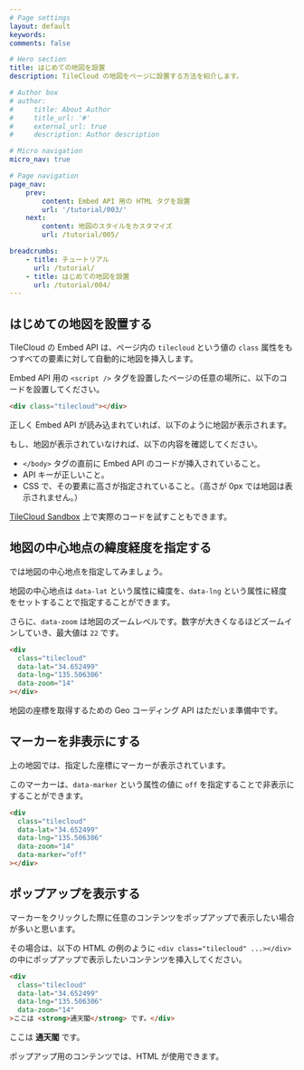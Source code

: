 ```yaml
---
# Page settings
layout: default
keywords:
comments: false

# Hero section
title: はじめての地図を設置
description: TileCloud の地図をページに設置する方法を紹介します。

# Author box
# author:
#     title: About Author
#     title_url: '#'
#     external_url: true
#     description: Author description

# Micro navigation
micro_nav: true

# Page navigation
page_nav:
    prev:
        content: Embed API 用の HTML タグを設置
        url: '/tutorial/003/'
    next:
        content: 地図のスタイルをカスタマイズ
        url: /tutorial/005/

breadcrumbs:
    - title: チュートリアル
      url: /tutorial/
    - title: はじめての地図を設置
      url: /tutorial/004/
---
```


## はじめての地図を設置する

TileCloud の Embed API は、ページ内の `tilecloud` という値の `class` 属性をもつすべての要素に対して自動的に地図を挿入します。

Embed API 用の `<script />` タグを設置したページの任意の場所に、以下のコードを設置してください。

```html
<div class="tilecloud"></div>
```

正しく Embed API が読み込まれていれば、以下のように地図が表示されます。

<div class="tilecloud"></div>

もし、地図が表示されていなければ、以下の内容を確認してください。

* `</body>` タグの直前に Embed API のコードが挿入されていること。
* API キーが正しいこと。
* CSS で、その要素に高さが指定されていること。（高さが 0px では地図は表示されません。）

[TileCloud Sandbox](https://playcode.io/290651?tabs=index.html&output) 上で実際のコードを試すこともできます。

## 地図の中心地点の緯度経度を指定する

では地図の中心地点を指定してみましょう。

地図の中心地点は `data-lat` という属性に緯度を、`data-lng` という属性に経度をセットすることで指定することができます。

さらに、`data-zoom` は地図のズームレベルです。数字が大きくなるほどズームインしていき、最大値は `22` です。

```html
<div
  class="tilecloud"
  data-lat="34.652499"
  data-lng="135.506306"
  data-zoom="14"
></div>
```

<div
  class="tilecloud"
  data-lat="34.652499"
  data-lng="135.506306"
  data-zoom="14"
></div>

地図の座標を取得するための Geo コーディング API はただいま準備中です。

## マーカーを非表示にする

上の地図では、指定した座標にマーカーが表示されています。

このマーカーは、`data-marker` という属性の値に `off` を指定することで非表示にすることができます。

```html
<div
  class="tilecloud"
  data-lat="34.652499"
  data-lng="135.506306"
  data-zoom="14"
  data-marker="off"
></div>
```

<div 
  class="tilecloud"
  data-lat="34.652499"
  data-lng="135.506306"
  data-zoom="14"
  data-marker="off"
></div>

## ポップアップを表示する

マーカーをクリックした際に任意のコンテンツをポップアップで表示したい場合が多いと思います。

その場合は、以下の HTML の例のように `<div class="tilecloud" ...></div>` の中にポップアップで表示したいコンテンツを挿入してください。

```html
<div
  class="tilecloud"
  data-lat="34.652499"
  data-lng="135.506306"
  data-zoom="14"
>ここは <strong>通天閣</strong> です。</div>
```

<div
  class="tilecloud"
  data-lat="34.652499"
  data-lng="135.506306"
  data-zoom="14"
>ここは <strong>通天閣</strong> です。</div>

ポップアップ用のコンテンツでは、HTML が使用できます。